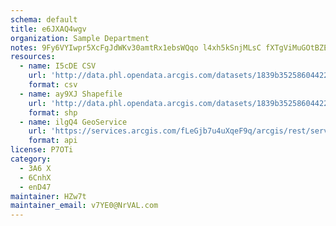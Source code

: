 ```yaml
---
schema: default
title: e6JXAQ4wgv 
organization: Sample Department 
notes: 9Fy6VYIwpr5XcFgJdWKv30amtRx1ebsWQqo l4xh5kSnjMLsC fXTgViMuGOtBZET0r3GdH46EjJ2mOHniQ1C2LS9YZeyAzqv8lU 
resources:
  - name: I5cDE CSV
    url: 'http://data.phl.opendata.arcgis.com/datasets/1839b35258604422b0b520cbb668df0d_0.csv'
    format: csv
  - name: ay9XJ Shapefile
    url: 'http://data.phl.opendata.arcgis.com/datasets/1839b35258604422b0b520cbb668df0d_0.zip'
    format: shp
  - name: ilgQ4 GeoService
    url: 'https://services.arcgis.com/fLeGjb7u4uXqeF9q/arcgis/rest/services/Air_Monitoring_Stations/FeatureServer/0/query'
    format: api
license: P7OTi 
category:
  - 3A6 X 
  - 6CnhX 
  - enD47 
maintainer: HZw7t  
maintainer_email: v7YE0@NrVAL.com
---
```

